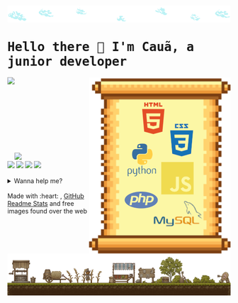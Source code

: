 <img src='images/clouds.png' align="center">
<h1 style="font-family:monospace">Hello there 👋 I'm Cauã, a junior developer</h1>
<img height="180em" align="left" src="https://github-readme-stats.vercel.app/api?username=Anorak87&show_icons=true&theme=dracula&include_all_commits=true&count_private=true&bg_color=fbf2a2&border_color=7a3f13&icon_color=7a3f13&title_color=934b1b&text_color=edae3e"/>
<img  align="right" src='images/skills.png'>
<br><br><br><br><br><br><br><br><br><br>
<img src='https://github-readme-stats.vercel.app/api/wakatime?username=Anorak87&show_icons=true&theme=dracula&include_all_commits=true&count_private=true&bg_color=fbf2a2&border_color=7a3f13&icon_color=7a3f13&title_color=934b1b&text_color=edae3e&v=2'>
<div float="left">
    <a href="mailto:cauaproducoes@gmail.com" ><img src='https://img.shields.io/badge/Gmail-D14836?style=for-the-badge&logo=gmail&logoColor=white'></a>
    <a href="https://t.me/Anorak87" ><img src='https://img.shields.io/badge/Telegram-2CA5E0?style=for-the-badge&logo=telegram&logoColor=white'></a>
    <a href="https://api.whatsapp.com/send?phone=5521983980404" ><img src='https://img.shields.io/badge/WhatsApp-25D366?style=for-the-badge&logo=whatsapp&logoColor=white'></a>
    <a href="https://discordapp.com/users/633433740214796317" ><img src='https://img.shields.io/badge/Discord-5865F2?style=for-the-badge&logo=discord&logoColor=white'></a>
<div>
<br>
<details>
<summary>Wanna help me?</summary>
<br>
<h3>You can donate:</h3>

- MetaMask Wallet: 0xDF4A0Ca65CEC1ef44cD532dFF6f5B35A062253EB

<h3>Or use some of my referal codes:</h3>

- Honeygain: https://r.honeygain.me/CAUAPEF190
- Binance: https://accounts.binance.com/pt-BR/register?ref=185595709
- Presearch: https://presearch.org/signup?rid=2583909
- Cudo Miner: https://www.cudominer.com/?a=gDpw3gBB-
</details>
<br>
Made with :heart: , <a href="https://discordapp.com/users/633433740214796317">GitHub Readme Stats</a> and free images found over the web
<img src='images/footer.png'>

